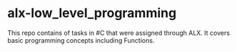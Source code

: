 # alx-low_level_programming
This repo contains of tasks in #C that were assigned through ALX.
It covers basic programming concepts including Functions.
